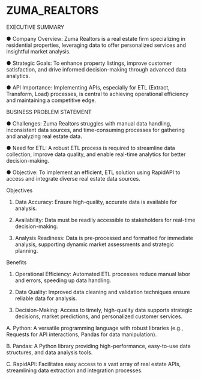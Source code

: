 # ZUMA_REALTORS

EXECUTIVE SUMMARY

● Company Overview:
Zuma Realtors is a real estate firm specializing in residential properties,
leveraging data to offer personalized services and insightful market analysis.

● Strategic Goals:
To enhance property listings, improve customer satisfaction, and drive
informed decision-making through advanced data analytics.

● API Importance:
Implementing APIs, especially for ETL (Extract, Transform, Load) processes,
is central to achieving operational efficiency and maintaining a competitive
edge.

BUSINESS PROBLEM STATEMENT

● Challenges:
Zuma Realtors struggles with manual data handling, inconsistent data
sources, and time-consuming processes for gathering and analyzing real
estate data.

● Need for ETL:
A robust ETL process is required to streamline data collection, improve data
quality, and enable real-time analytics for better decision-making.

● Objective:
To implement an efficient, ETL solution using RapidAPI to access and
integrate diverse real estate data sources.

Objectives

1. Data Accuracy:
Ensure high-quality, accurate data is available for analysis.

2. Availability:
Data must be readily accessible to stakeholders for real-time
decision-making.

3. Analysis Readiness:
Data is pre-processed and formatted for immediate analysis, supporting
dynamic market assessments and strategic planning.

Benefits

1. Operational Efficiency:
Automated ETL processes reduce manual labor and errors, speeding up data
handling.

2. Data Quality:
Improved data cleaning and validation techniques ensure reliable data for
analysis.

3. Decision-Making:
Access to timely, high-quality data supports strategic decisions, market
predictions, and personalized customer services.

A. Python:
A versatile programming language with robust libraries (e.g., Requests for API
interactions, Pandas for data manipulation).

B. Pandas:
A Python library providing high-performance, easy-to-use data structures, and data
analysis tools.

C. RapidAPI:
Facilitates easy access to a vast array of real estate APIs, streamlining data extraction
and integration processes.
